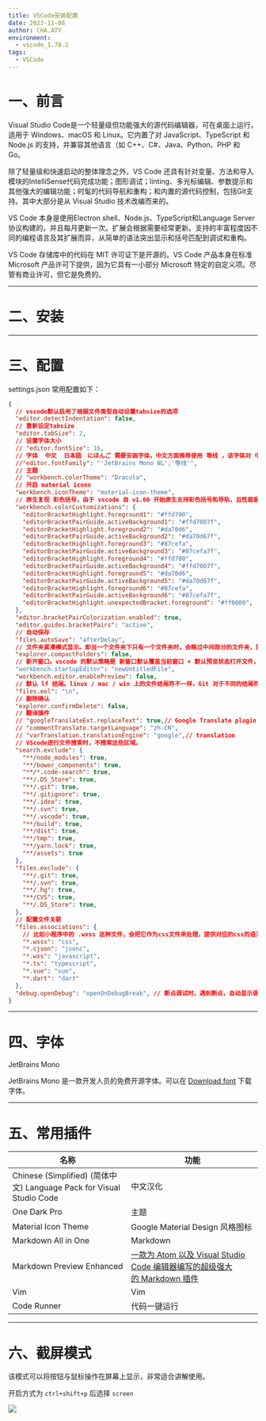 ```yaml
---
title: VSCode安装配置
date: 2023-11-08
author: CHA.ATY
environment:
  - vscode_1.78.2
tags:
  - VSCode
---
```


# 一、前言

Visual Studio Code是一个轻量级但功能强大的源代码编辑器，可在桌面上运行，适用于 Windows、macOS 和 Linux。它内置了对 JavaScript、TypeScript 和 Node.js 的支持，并兼容其他语言（如 C++、C#、Java、Python、PHP 和 Go。

除了轻量级和快速启动的整体理念之外，VS Code 还具有针对变量、方法和导入模块的IntelliSense代码完成功能；图形调试；linting、多光标编辑、参数提示和其他强大的编辑功能；时髦的代码导航和重构；和内置的源代码控制，包括Git支持。其中大部分是从 Visual Studio 技术改编而来的。

VS Code 本身是使用Electron shell、Node.js、TypeScript和Language Server协议构建的，并且每月更新一次。扩展会根据需要经常更新。支持的丰富程度因不同的编程语言及其扩展而异，从简单的语法突出显示和括号匹配到调试和重构。

VS Code 存储库中的代码在 MIT 许可证下是开源的。VS Code 产品本身在标准Microsoft 产品许可下提供，因为它具有一小部分 Microsoft 特定的自定义项。尽管有商业许可，但它是免费的。

---

# 二、安装

---

# 三、配置

settings.json 常用配置如下：
```json
{
  // vscode默认启用了根据文件类型自动设置tabsize的选项
  "editor.detectIndentation": false,
  // 重新设定tabsize
  "editor.tabSize": 2,
  // 设置字体大小
  // "editor.fontSize": 16,
  // 字体  中文  日本語　にほんご 需要安装字体，中文方面推荐使用 等线 ，该字体对 中/日 文字均可以提供一个很平滑的体感，不会有棱角情况。
  //"editor.fontFamily": "'JetBrains Mono NL','等线'",
  // 主题
  // "workbench.colorTheme": "Dracula",
  // 开启 material icons
  "workbench.iconTheme": "material-icon-theme",
  // 原生复现 彩色括号，由于 vscode 自 v1.60 开始原生支持彩色括号和导轨，且性能极好，我们从 Bracket-Pair-Colorizer 插件迁出
  "workbench.colorCustomizations": {
    "editorBracketHighlight.foreground1": "#ffd700",
    "editorBracketPairGuide.activeBackground1": "#ffd7007f",
    "editorBracketHighlight.foreground2": "#da70d6",
    "editorBracketPairGuide.activeBackground2": "#da70d67f",
    "editorBracketHighlight.foreground3": "#87cefa",
    "editorBracketPairGuide.activeBackground3": "#87cefa7f",
    "editorBracketHighlight.foreground4": "#ffd700",
    "editorBracketPairGuide.activeBackground4": "#ffd7007f",
    "editorBracketHighlight.foreground5": "#da70d6",
    "editorBracketPairGuide.activeBackground5": "#da70d67f",
    "editorBracketHighlight.foreground6": "#87cefa",
    "editorBracketPairGuide.activeBackground6": "#87cefa7f",
    "editorBracketHighlight.unexpectedBracket.foreground": "#ff0000",
  },
  "editor.bracketPairColorization.enabled": true,
  "editor.guides.bracketPairs": "active",
  // 自动保存
  "files.autoSave": "afterDelay",
  // 文件夹紧凑模式显示。即当一个文件夹下只有一个文件夹时，会略过中间部分的文件夹，将显示缩略为一行
  "explorer.compactFolders": false,
  // 新开窗口。vscode 的默认策略是 新窗口默认覆盖当前窗口 + 默认预览状态打开文件，通过 newUntitledFile 持续保持新开文件一定是一个独立的新窗口，搭配 enablePreview: false 取消预览模式
  "workbench.startupEditor": "newUntitledFile",
  "workbench.editor.enablePreview": false,
  // 默认 lf 结尾。linux / mac / win 上的文件结尾符不一样，Git 对于不同的结尾符，在不同平台上可能会引发不一致问题
  "files.eol": "\n",
  // 删除确认
  "explorer.confirmDelete": false,
  // 翻译插件
  // "googleTranslateExt.replaceText": true,// Google Translate plugin configuration
  // "commentTranslate.targetLanguage": "zh-CN",
  // "varTranslation.translationEngine": "google",// translation
  // VScode进行文件搜索时，不搜索这些区域。
  "search.exclude": {
    "**/node_modules": true,
    "**/bower_components": true,
    "**/*.code-search": true,
    "**/.DS_Store": true,
    "**/.git": true,
    "**/.gitignore": true,
    "**/.idea": true,
    "**/.svn": true,
    "**/.vscode": true,
    "**/build": true,
    "**/dist": true,
    "**/tmp": true,
    "**/yarn.lock": true,
    "**/assets": true
  },
  "files.exclude": {
    "**/.git": true,
    "**/.svn": true,
    "**/.hg": true,
    "**/CVS": true,
    "**/.DS_Store": true,
  },
  // 配置文件关联
  "files.associations": {
    // 比如小程序中的 .wxss 这种文件，会把它作为css文件来处理，提供对应的css的语法提示，css的格式化等。
    "*.wxss": "css",
    "*.cjson": "jsonc",
    "*.wxs": "javascript",
    "*.ts": "typescript",
    "*.vue": "vue",
    "*.dart": "dart"
  },
  "debug.openDebug": "openOnDebugBreak", // 断点调试时，遇到断点，自动显示调试视图。（全局，不可为每种语言单独配置）
}
```

---

# 四、字体

JetBrains Mono

JetBrains Mono 是一款开发人员的免费开源字体。可以在 [Download font](https://link.zhihu.com/?target=https%3A//github.com/JetBrains/JetBrainsMono/releases/latest) 下载字体。

---

# 五、常用插件

|名称|功能|
|---|---|
|Chinese (Simplified) (简体中文) Language Pack for Visual Studio Code|中文汉化|
|One Dark Pro|主题|
|Material Icon Theme|Google Material Design 风格图标|
|Markdown All in One|Markdown|
|Markdown Preview Enhanced|[一款为 Atom 以及 Visual Studio Code 编辑器编写的超级强大的 Markdown 插件](https://zhuanlan.zhihu.com/p/56699805)|
|Vim|Vim|
|Code Runner|代码一键运行|

---

# 六、截屏模式

该模式可以将按钮与鼠标操作在屏幕上显示，非常适合讲解使用。

开启方式为 `ctrl+shift+p` 后选择 `screen`

![](3-编程语言/1.%20开发环境/res/3.png)